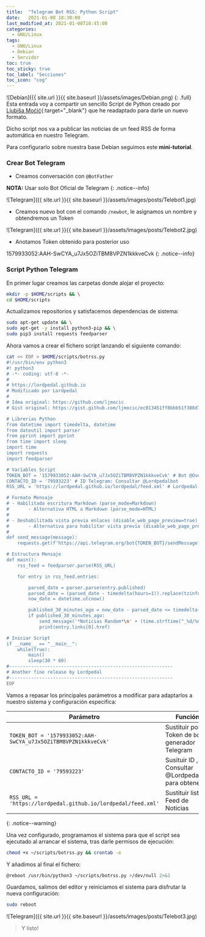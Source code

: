 ```yaml
---
title:  "Telegram Bot RSS: Python Script"
date:   2021-01-08 18:30:00
last_modified_at: 2021-01-08T18:45:00
categories:
  - GNU/Linux
tags:
  - GNU/Linux
  - Debian
  - Servidor
toc: true
toc_sticky: true
toc_label: "Secciones"
toc_icon: "cog"
---
```


![Debian]({{ site.url }}{{ site.baseurl }}/assets/images/Debian.png)
{: .full}
Esta entrada voy a compartir un sencillo Script de Python creado por [Ljubiša Moćić](https://github.com/ljmocic){:target="_blank"} que he readaptado para darle un nuevo formato.

Dicho script nos va a publicar las noticias de un feed RSS de forma automática en nuestro Telegram.

Para configurarlo sobre nuestra base Debian seguimos este **mini-tutorial**.

### Crear Bot Telegram

- Creamos conversación con `@BotFather`

**NOTA:** Usar solo Bot Oficial de Telegram
{: .notice--info}

![Telegram]({{ site.url }}{{ site.baseurl }}/assets/images/posts/Telebot1.jpg)

- Creamos nuevo bot con el comando `/newbot`, le asignamos un nombre y obtendremos un Token

![Telegram]({{ site.url }}{{ site.baseurl }}/assets/images/posts/Telebot2.jpg)

- Anotamos Token obtenido para posterior uso

1579933052:AAH-SwCYA_u7Jx5OZiTBM8VPZN1kkkveCvk
{: .notice--info}


### Script Python Telegram

En primer lugar creamos las carpetas donde alojar el proyecto:

```bash
mkdir -p $HOME/scripts && \
cd $HOME/scripts
```

Actualizamos repositorios y satisfacemos dependencias de sistema:

```bash
sudo apt-get update && \
sudo apt-get -y install python3-pip && \
sudo pip3 install requests feedparser
```

Ahora vamos a crear el fichero script lanzando el siguiente comando:

```bash
cat << EOF > $HOME/scripts/botrss.py
#!/usr/bin/env python3
#! python3
# -*- coding: utf-8 -*-
#
# https://lordpedal.github.io
# Modificado por Lordpedal
#
# Idea original: https://github.com/ljmocic
# Gist original: https://gist.github.com/ljmocic/ec013451ff8bbb51f308d79975d7fdb4

# Librerias Python
from datetime import timedelta, datetime
from dateutil import parser
from pprint import pprint
from time import sleep
import time
import requests
import feedparser

# Variables Script
TOKEN_BOT = '1579933052:AAH-SwCYA_u7Jx5OZiTBM8VPZN1kkkveCvk' # Bot @Overspeed_Bot
CONTACTO_ID = '79593223' # ID Telegram: Consultar @Lordpedalbot
RSS_URL = 'https://lordpedal.github.io/lordpedal/feed.xml' # Lordpedal RSS

# Formato Mensaje
# - Habilitada escritura Markdown (parse_mode=Markdown)
#       - Alternativa HTML a Markdown (parse_mode=HTML)
#
# - Deshabilitada vista previa enlaces (disable_web_page_preview=true)
#       - Alternativa para habilitar vista previa (disable_web_page_preview=false)
#
def send_message(message):
    requests.get(f'https://api.telegram.org/bot{TOKEN_BOT}/sendMessage?chat_id={CONTACTO_ID}&parse_mode=Markdown&disable_web_page_preview=true&text={message}')

# Estructura Mensaje
def main():
    rss_feed = feedparser.parse(RSS_URL)

    for entry in rss_feed.entries:

        parsed_date = parser.parse(entry.published)
        parsed_date = (parsed_date - timedelta(hours=1)).replace(tzinfo=None)
        now_date = datetime.utcnow()

        published_30_minutes_ago = now_date - parsed_date <= timedelta(minutes=30)
        if published_30_minutes_ago:
            send_message('*Noticias Random*\n' + (time.strftime("_%d/%m/20%y_")) + '\n\n' + '*' + entry.title + '*' + '\n\n' + 'Enlace noticia: ' + entry.links[0].href)
            print(entry.links[0].href)

# Iniciar Script
if __name__ == "__main__":
    while(True):
        main()
        sleep(30 * 60)
#------------------------------------------------------------
# Another fine release by Lordpedal
#------------------------------------------------------------
EOF
```

Vamos a repasar los principales parámetros a modificar para adaptarlos a nuestro sistema y configuración especifica:

| Parámetro | Función |
| ------ | ------ |
| `TOKEN_BOT = '1579933052:AAH-SwCYA_u7Jx5OZiTBM8VPZN1kkkveCvk'` | Sustituir por Token de `bot` generador Telegram |
| `CONTACTO_ID = '79593223'` | Susituir ID , Consultar @Lordpedalbot para obtener |
| `RSS_URL = 'https://lordpedal.github.io/lordpedal/feed.xml'` | Sustituir lista Feed de Noticias |
{: .notice--warning}

Una vez configurado, programamos el sistema para que el script sea ejecutado al arrancar el sistema, tras darle permisos de ejecución:

```bash
chmod +x ~/scripts/botrss.py && crontab -e
```

Y añadimos al final el fichero:

```bash
@reboot /usr/bin/python3 ~/scripts/botrss.py >/dev/null 2>&1
```

Guardamos, salimos del editor y reiniciamos el sistema para disfrutar la nueva configuración:

```bash
sudo reboot
```

![Telegram]({{ site.url }}{{ site.baseurl }}/assets/images/posts/Telebot3.jpg)


> Y listo!

